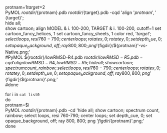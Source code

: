 

protnam=$1  
target=$2  
PyMOL ${rootdir}/${protnam}.pdb ${rootdir}/${target}.pdb -cqd 'align '${protnam}', '${target}';   
hide all;   
show cartoon; 
align MODEL & i. 100-200, TARGET & i. 100-200, cutoff=1 
set cartoon_fancy_helices, 1 
set cartoon_fancy_sheets, 1 
color red, '${target}';   
select loops, resi 760-790;   
center loops;   
rotate x, 0;   
rotate y, 0;   
set depth_cue, 0;   
set opaque_background, off;   
ray 800, 800;   
png '${figdir}/${protnam}'-vs-Native.png;'  
#PyMOL ${rootdir}/lowRMSD-R4.pdb ${rootdir}/lowRMSD-R5.pdb -cqd 'align lowRMSD-R4, lowRMSD-R5; hide all; show cartoon; spectrum count, rainbow; select loops, resi 760-790; center loops; rotate x, 0; rotate y, 0; set depth_cue, 0; set opaque_background, off; ray 800, 800; png '${figdir}/${protnam}'.png;'  
#done  

for i in `cat list0`  
do  
protnam=$i  
PyMOL ${rootdir}/${protnam}.pdb -cd 'hide all; show cartoon; spectrum count, rainbow; select loops, resi 760-790; center loops; set depth_cue, 0; set opaque_background, off; ray 800, 800; png '${figdir}/${protnam}'.png;'  
done  
